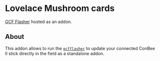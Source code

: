# Lovelace Mushroom cards

[GCF Flasher](https://github.com/dresden-elektronik/gcfflasher) hosted as an addon.

## About

This addon allows to run the [`gcfflasher`](https://github.com/dresden-elektronik/gcfflasher) to update your connected ConBee II stick directly in the field as a standalone addon.

[github_link]: https://github.com/Siglis-AG/zigfred-hassio-addons/issues
